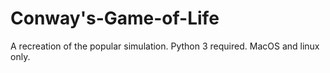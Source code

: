# Conway's-Game-of-Life
A recreation of the popular simulation. Python 3 required. MacOS and linux only.
